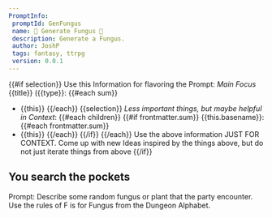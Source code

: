 ```yaml
---
PromptInfo:
 promptId: GenFungus
 name: 🎲 Generate Fungus 🌿
 description: Generate a Fungus. 
 author: JoshP
 tags: fantasy, ttrpg
 version: 0.0.1
---
```


{{#if selection}}
Use this Information for flavoring the Prompt:
*Main Focus*
{{title}} ({{type}}:
{{#each sum}}
- {{this}}
{{/each}}
{{selection}}
*Less important things, but maybe helpful in Context*:
{{#each children}}
{{#if frontmatter.sum}}
{{this.basename}}:
{{#each frontmatter.sum}}
- {{this}}
{{/each}}
{{/if}}
{{/each}}
Use the above information JUST FOR CONTEXT. Come up with new Ideas inspired by the things above, but do not just iterate things from above
{{/if}}
## You search the pockets
Prompt: Describe some random fungus or plant that the party encounter. Use the rules of F is for Fungus from the Dungeon Alphabet.